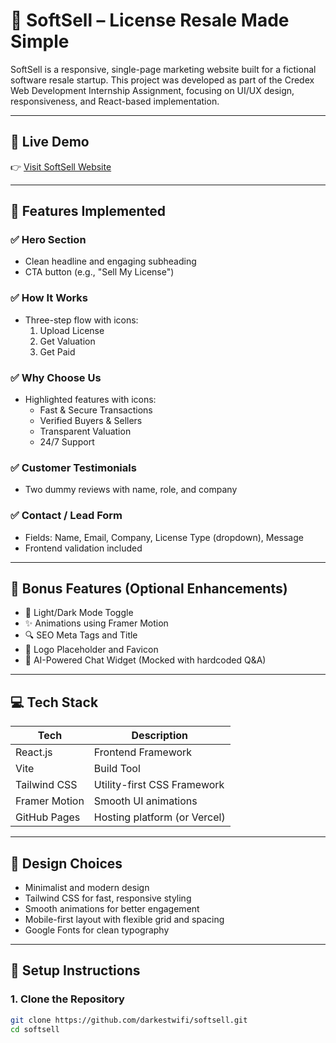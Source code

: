 # 🚀 SoftSell – License Resale Made Simple

SoftSell is a responsive, single-page marketing website built for a fictional software resale startup. This project was developed as part of the Credex Web Development Internship Assignment, focusing on UI/UX design, responsiveness, and React-based implementation.

---

## 🌟 Live Demo

👉 [Visit SoftSell Website](https://your-live-link-here.com)

---

## 📌 Features Implemented

### ✅ Hero Section
- Clean headline and engaging subheading
- CTA button (e.g., "Sell My License")

### ✅ How It Works
- Three-step flow with icons:
  1. Upload License
  2. Get Valuation
  3. Get Paid

### ✅ Why Choose Us
- Highlighted features with icons:
  - Fast & Secure Transactions
  - Verified Buyers & Sellers
  - Transparent Valuation
  - 24/7 Support

### ✅ Customer Testimonials
- Two dummy reviews with name, role, and company

### ✅ Contact / Lead Form
- Fields: Name, Email, Company, License Type (dropdown), Message
- Frontend validation included

---

## 🧠 Bonus Features (Optional Enhancements)

- 🌙 Light/Dark Mode Toggle
- ✨ Animations using Framer Motion
- 🔍 SEO Meta Tags and Title
- 📛 Logo Placeholder and Favicon
- 🤖 AI-Powered Chat Widget (Mocked with hardcoded Q&A)

---

## 💻 Tech Stack

| Tech         | Description                     |
|--------------|---------------------------------|
| React.js     | Frontend Framework              |
| Vite         | Build Tool                      |
| Tailwind CSS | Utility-first CSS Framework     |
| Framer Motion| Smooth UI animations            |
| GitHub Pages | Hosting platform (or Vercel)    |

---

## 🎨 Design Choices

- Minimalist and modern design
- Tailwind CSS for fast, responsive styling
- Smooth animations for better engagement
- Mobile-first layout with flexible grid and spacing
- Google Fonts for clean typography

---

## 📄 Setup Instructions

### 1. Clone the Repository
```bash
git clone https://github.com/darkestwifi/softsell.git
cd softsell

